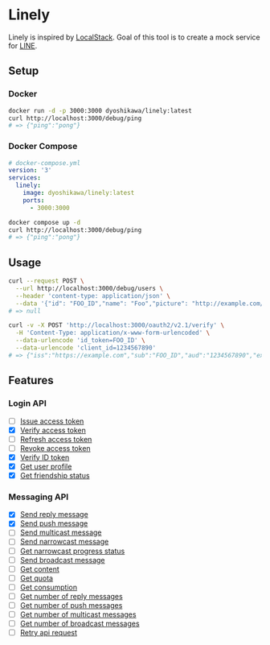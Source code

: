 # Linely

Linely is inspired by [LocalStack](https://github.com/localstack/localstack). Goal of this tool is to create a mock service for [LINE](https://line.me/ja/).

## Setup

### Docker

```bash
docker run -d -p 3000:3000 dyoshikawa/linely:latest
curl http://localhost:3000/debug/ping
# => {"ping":"pong"}
```

### Docker Compose

```yaml
# docker-compose.yml
version: '3'
services:
  linely:
    image: dyoshikawa/linely:latest
    ports:
      - 3000:3000
```

```bash
docker compose up -d
curl http://localhost:3000/debug/ping
# => {"ping":"pong"}
```

## Usage

```bash
curl --request POST \
  --url http://localhost:3000/debug/users \
  --header 'content-type: application/json' \
  --data '{"id": "FOO_ID","name": "Foo","picture": "http://example.com/foo.jpg","email": "foo@example.com"}'
# => null

curl -v -X POST 'http://localhost:3000/oauth2/v2.1/verify' \
  -H 'Content-Type: application/x-www-form-urlencoded' \
  --data-urlencode 'id_token=FOO_ID' \
  --data-urlencode 'client_id=1234567890'
# => {"iss":"https://example.com","sub":"FOO_ID","aud":"1234567890","exp":1504169092,"iat":1504263657,"nonce":"0987654asdf","amr":["pwd"],"name":"Foo","picture":"http://example.com/foo.jpg","email":"foo@example.com"}
```

## Features

### Login API

- [ ] [Issue access token](https://developers.line.biz/ja/reference/line-login/#issue-access-token)
- [x] [Verify access token](https://developers.line.biz/ja/reference/line-login/#verify-access-token)
- [ ] [Refresh access token](https://developers.line.biz/ja/reference/line-login/#refresh-access-token)
- [ ] [Revoke access token](https://developers.line.biz/ja/reference/line-login/#revoke-access-token)
- [x] [Verify ID token](https://developers.line.biz/ja/reference/line-login/#verify-id-token)
- [x] [Get user profile](https://developers.line.biz/ja/reference/line-login/#get-user-profile)
- [x] [Get friendship status](https://developers.line.biz/ja/reference/line-login/#get-friendship-status)

### Messaging API

- [x] [Send reply message](https://developers.line.biz/ja/reference/messaging-api/#send-reply-message)
- [x] [Send push message](https://developers.line.biz/ja/reference/messaging-api/#send-push-message)
- [ ] [Send multicast message](https://developers.line.biz/ja/reference/messaging-api/#send-multicast-message)
- [ ] [Send narrowcast message](https://developers.line.biz/ja/reference/messaging-api/#send-narrowcast-message)
- [ ] [Get narrowcast progress status](https://developers.line.biz/ja/reference/messaging-api/#get-narrowcast-progress-status)
- [ ] [Send broadcast message](https://developers.line.biz/ja/reference/messaging-api/#send-broadcast-message)
- [ ] [Get content](https://developers.line.biz/ja/reference/messaging-api/#get-content)
- [ ] [Get quota](https://developers.line.biz/ja/reference/messaging-api/#get-quota)
- [ ] [Get consumption](https://developers.line.biz/ja/reference/messaging-api/#get-consumption)
- [ ] [Get number of reply messages](https://developers.line.biz/ja/reference/messaging-api/#get-number-of-reply-messages)
- [ ] [Get number of push messages](https://developers.line.biz/ja/reference/messaging-api/#get-number-of-push-messages)
- [ ] [Get number of multicast messages](https://developers.line.biz/ja/reference/messaging-api/#get-number-of-multicast-messages)
- [ ] [Get number of broadcast messages](https://developers.line.biz/ja/reference/messaging-api/#get-number-of-broadcast-messages)
- [ ] [Retry api request](https://developers.line.biz/ja/reference/messaging-api/#retry-api-request)
